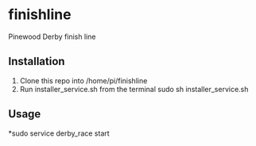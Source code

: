 # finishline
Pinewood Derby finish line

## Installation
1. Clone this repo into /home/pi/finishline
2. Run installer_service.sh from the terminal
    sudo sh installer_service.sh

## Usage
*sudo service derby_race start
